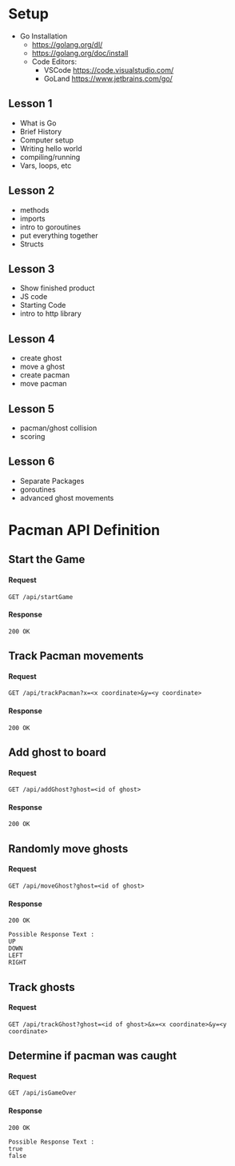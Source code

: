 # Setup
* Go Installation 
    * https://golang.org/dl/
    * https://golang.org/doc/install
    * Code Editors:
        * VSCode https://code.visualstudio.com/
        * GoLand https://www.jetbrains.com/go/


## Lesson 1
* What is Go
* Brief History
* Computer setup
* Writing hello world
* compiling/running
* Vars, loops, etc

## Lesson 2
* methods
* imports
* intro to goroutines
* put everything together
* Structs

## Lesson 3 
* Show finished product
* JS code
* Starting Code
* intro to http library

## Lesson 4
* create ghost
* move a ghost
* create pacman
* move pacman

## Lesson 5
* pacman/ghost collision
* scoring

## Lesson 6
* Separate Packages
* goroutines
* advanced ghost movements

# Pacman API Definition

## Start the Game

#### Request

```GET /api/startGame```

#### Response

```200 OK```

## Track Pacman movements

#### Request

```GET /api/trackPacman?x=<x coordinate>&y=<y coordinate>```

#### Response

```200 OK```

## Add ghost to board

#### Request

```GET /api/addGhost?ghost=<id of ghost>```

#### Response

```200 OK```

## Randomly move ghosts

#### Request

```GET /api/moveGhost?ghost=<id of ghost>```

#### Response

```200 OK```

```
Possible Response Text : 
UP
DOWN
LEFT
RIGHT    
```

## Track ghosts

#### Request

```GET /api/trackGhost?ghost=<id of ghost>&x=<x coordinate>&y=<y coordinate>```

## Determine if pacman was caught

#### Request

```GET /api/isGameOver```

#### Response

```200 OK```

```
Possible Response Text : 
true
false    
```
